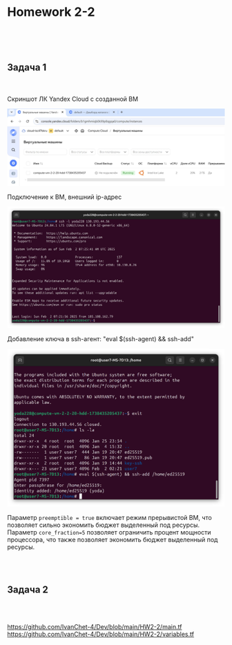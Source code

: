 <h1>Homework 2-2 </h1> <br>
<br>
<br>
<h2>Задача 1</h2><br>
<br>
Скриншот ЛК Yandex Cloud с созданной ВМ <br>

![скриншот ЛК Yandex Cloud с созданной ВМ](https://github.com/IvanChet-4/Dev/blob/main/images/Homework%202-2/1%20VM.jpg)

Подключение к ВМ, внешний ip-адреc <br>

![подключение к ВМ, внешний ip-адрес](https://github.com/IvanChet-4/Dev/blob/main/images/Homework%202-2/3%20login.png)

Добавление ключа в ssh-агент: "eval $(ssh-agent) && ssh-add" <br>

![добавление ключа в ssh-агент: eval $(ssh-agent) && ssh-add](https://github.com/IvanChet-4/Dev/blob/main/images/Homework%202-2/2%20eval.png)


Параметр ```preemptible = true``` включает режим прерывистой ВМ, что позволяет сильно экономить бюджет выделенный под ресурсы.<br>
Параметр ```core_fraction=5``` позволяет ограничить процент мощности процессора, что также позволяет экономить бюджет выделенный под ресурсы.<br>

<br>
<br>
<h2>Задача 2</h2><br>
<br>

https://github.com/IvanChet-4/Dev/blob/main/HW2-2/main.tf<br>
https://github.com/IvanChet-4/Dev/blob/main/HW2-2/variables.tf<br>
